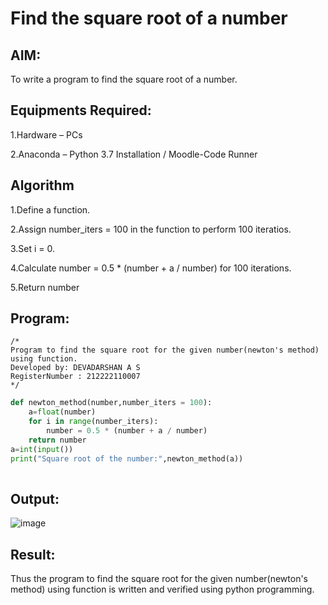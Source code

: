 # Find the square root of a number

## AIM:
To write a program to find the square root of a number.

## Equipments Required:
1.Hardware – PCs

2.Anaconda – Python 3.7 Installation / Moodle-Code Runner

## Algorithm
1.Define a function.

2.Assign number_iters = 100 in the function to perform 100 iteratios.

3.Set i = 0.

4.Calculate  number = 0.5 * (number + a / number) for 100 iterations.

5.Return number

## Program:
```
/*
Program to find the square root for the given number(newton's method) using function.
Developed by: DEVADARSHAN A S 
RegisterNumber : 212222110007  
*/
```
```Python
def newton_method(number,number_iters = 100):
    a=float(number)
    for i in range(number_iters):
        number = 0.5 * (number + a / number)
    return number
a=int(input())
print("Square root of the number:",newton_method(a))
    
```    

## Output:
![image](https://github.com/DEVADARSHAN2/Square-root-of-a-number/assets/119432150/87226f2c-2df0-4e1e-a091-e81fe31e2aa0)
## Result:
Thus the program to find the square root for the given number(newton's method) using function is written and verified using python programming.
